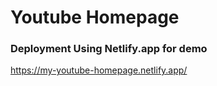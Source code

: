 # Youtube Homepage

### Deployment Using Netlify.app for demo

https://my-youtube-homepage.netlify.app/


